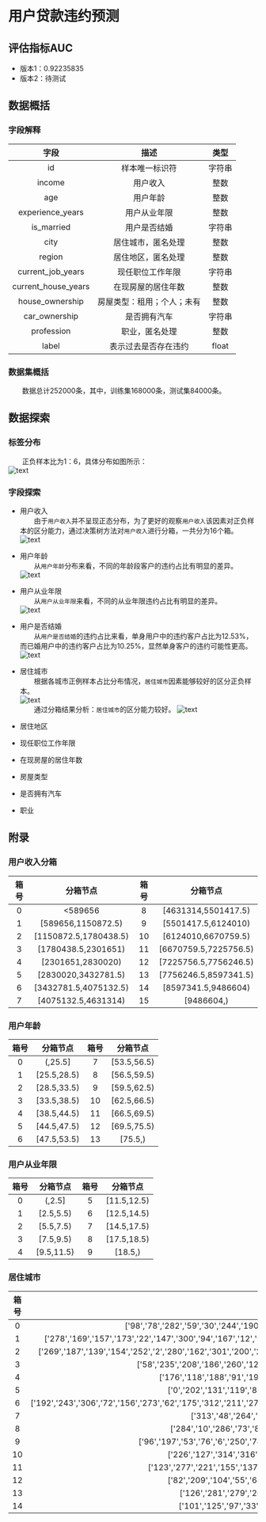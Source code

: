 # 用户贷款违约预测

## 评估指标AUC
* 版本1：0.92235835
* 版本2：待测试

## 数据概括

### 字段解释

| 字段 | 描述 | 类型 |
| :------: | :------: | :------: |
| id | 样本唯一标识符 | 字符串 |
| income | 用户收入 | 整数 |
| age | 用户年龄 | 整数 |
| experience_years | 用户从业年限 | 整数 |
| is_married | 用户是否结婚 | 字符串 |
| city | 居住城市，匿名处理 | 整数 |
| region | 居住地区，匿名处理 | 整数 |
| current_job_years | 现任职位工作年限 | 字符串 |
| current_house_years | 在现房屋的居住年数 | 整数 |
| house_ownership | 房屋类型：租用；个人；未有 | 整数 |
| car_ownership | 是否拥有汽车 | 字符串 |
| profession | 职业，匿名处理 | 整数 |
| label | 表示过去是否存在违约 | float |

### 数据集概括

　　数据总计252000条，其中，训练集168000条，测试集84000条。

## 数据探索

### 标签分布
　　正负样本比为1：6，具体分布如图所示：  
![text](picture/1.png)

### 字段探索

* 用户收入  
　　由于`用户收入`并不呈现正态分布，为了更好的观察`用户收入`该因素对正负样本的区分能力，通过决策树方法对`用户收入`进行分箱，一共分为16个箱。  
![text](picture/2.png)

* 用户年龄  
　　从`用户年龄`分布来看，不同的年龄段客户的违约占比有明显的差异。  
![text](picture/3.png)

* 用户从业年限  
　　从`用户从业年限`来看，不同的从业年限违约占比有明显的差异。  
![text](picture/4.png)

* 用户是否结婚  
　　从`用户是否结婚`的违约占比来看，单身用户中的违约客户占比为12.53%，而已婚用户中的违约客户占比为10.25%，显然单身客户的违约可能性更高。  
![text](picture/married_distplot.png)

* 居住城市  
　　根据各城市正例样本占比分布情况，`居住城市`因素能够较好的区分正负样本。  
![text](picture/5.png)  
　　通过分箱结果分析：`居住城市`的区分能力较好。
![text](picture/6.png)

* 居住地区  


* 现任职位工作年限  


* 在现房屋的居住年数  


* 房屋类型  


* 是否拥有汽车  


* 职业  







## 附录

### 用户收入分箱

| 箱号 | 分箱节点 | 箱号 | 分箱节点 |
| :------: | :------: | :------: | :------: |
| 0 | <589656 | 8 | [4631314,5501417.5) |
| 1 | [589656,1150872.5) | 9 | [5501417.5,6124010) |
| 2 | [1150872.5,1780438.5) | 10 | [6124010,6670759.5) |
| 3 | [1780438.5,2301651) | 11 | [6670759.5,7225756.5) |
| 4 | [2301651,2830020) | 12 | [7225756.5,7756246.5) |
| 5 | [2830020,3432781.5) | 13 | [7756246.5,8597341.5) |
| 6 | [3432781.5,4075132.5) | 14 | [8597341.5,9486604) |
| 7 | [4075132.5,4631314) | 15 | [9486604,) |

### 用户年龄

| 箱号 | 分箱节点 | 箱号 | 分箱节点 |
| :------: | :------: | :------: | :------: |
| 0 | (,25.5] | 7 | [53.5,56.5) |
| 1 | [25.5,28.5) | 8 | [56.5,59.5) |
| 2 | [28.5,33.5) | 9 | [59.5,62.5) |
| 3 | [33.5,38.5) | 10 | [62.5,66.5) |
| 4 | [38.5,44.5) | 11 | [66.5,69.5) |
| 5 | [44.5,47.5) | 12 | [69.5,75.5) |
| 6 | [47.5,53.5) | 13 | [75.5,) |

### 用户从业年限

| 箱号 | 分箱节点 | 箱号 | 分箱节点 |
| :------: | :------: | :------: | :------: |
| 0 | (,2.5] | 5 | [11.5,12.5) |
| 1 | [2.5,5.5) | 6 | [12.5,14.5) |
| 2 | [5.5,7.5) | 7 | [14.5,17.5) |
| 3 | [7.5,9.5) | 8 | [17.5,18.5) |
| 4 | [9.5,11.5) | 9 | [18.5,) |

### 居住城市

| 箱号 | 分箱节点 |
| :------: | :------: |
| 0 | ['98','78','282','59','30','244','190','189','171','37','40','34','99','224','152','287','120','216','42','315','239','4','219'] |
| 1 | ['278','169','157','173','22','147','300','94','167','12','90','17','182','297','18','232','214','43','38','268','29','71','261','299','290','150','307','311','159','106'] |
| 2 | ['269','187','139','154','252','2','280','162','301','200','228','20','21','149','172','52','134','213','144','35','115','206','25','164','24','7','49','233','161','89','246'] |
| 3 | ['58','235','208','186','260','129','67','60','108','236','262','256','130','44','84','174','291','63','283','95','247'] |
| 4 | ['176','118','188','91','19','86','133','64','23','56','272','28','110','288','218','135','253','223','222'] |
| 5 | ['0','202','131','119','83','116','179','230','31','293','5','196','132','275','181','274','183','111'] |
| 6 | ['192','243','306','72','156','273','62','175','312','211','271','36','238','45','258','15','81','296','14','9','298','234','178','251','276','177','254','227','158','107','204'] |
| 7 | ['313','48','264','102','142','88','141','113','310','207','168','151','265','308','146'] |
| 8 | ['284','10','286','73','8','163','170','11','61','294','103','148','140','194','70','267','229','212'] |
| 9 | ['96','197','53','76','6','250','74','138','122','165','289','69','47','257','128','136','27','93','248','255','46','26'] |
| 10 | ['226','127','314','316','195','305','231','65','191','51','143','39','92','105','13','80','210','203'] |
| 11 | ['123','277','221','155','137','75','85','16','220','87','285','124','79','121','242','303','180','241','1','259'] |
| 12 | ['82','209','104','55','68','100','215','304','205','114','145','225','57','50','309','295','217','77'] |
| 13 | ['126','281','279','266','193','249','302','184','109','117','292','185','198','3','199','245'] |
| 14 | ['101','125','97','33','201','153','166','263','66','270','32','237','240','160','41','112','54'] |

